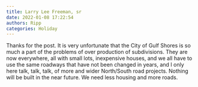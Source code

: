 ```yaml
---
title: Larry Lee Freeman, sr
date: 2022-01-08 17:22:54
authors: Ripp
categories: Holiday
---
```


 Thanks for the post.  It is very unfortunate that the City of Gulf Shores is so 
much a part of the problems of over production of subdivisions. They are now everywhere, all with small lots, inexpensive houses, and we all have to use the same roadways that have not been changed in years, and I only here talk, talk, talk, of more and wider North/South road projects. Nothing will be built in the near future. We need less housing and more roads.